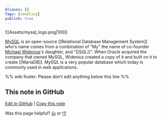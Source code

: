 ```yaml
---
Aliases: []
Tags: [seedling]
publish: true
---
```


![[Assets/mysql_logo.png|100]]

[MySQL](https://en.wikipedia.org/wiki/MySQL) is an open-source [[Relational Database Management System]] who's name comes from a combination of "My" the name of co-founder [Michael Widenius](https://en.wikipedia.org/wiki/Michael_Widenius "Michael Widenius")'s daughter, and "[[SQL]]". When Oracle acquired the company that owned MySQL, Widenius created a copy of it and built on it to create [[MariaDB]]. MySQL is a very popular database which today is commonly used in web applications.

%% wiki footer: Please don't edit anything below this line %%

## This note in GitHub

<span class="git-footer">[Edit In GitHub](https://github.dev/data-engineering-community/data-engineering-wiki/blob/main/Tools/Databases/MySQL.md "git-hub-edit-note") | [Copy this note](https://raw.githubusercontent.com/data-engineering-community/data-engineering-wiki/main/Tools/Databases/MySQL.md "git-hub-copy-note")</span>

<span class="git-footer">Was this page helpful?
[👍](https://tally.so/r/3jZ8D4?rating=Yes&url=https://dataengineering.wiki/Tools/Databases/MySQL) or [👎](https://tally.so/r/3jZ8D4?rating=No&url=https://dataengineering.wiki/Tools/Databases/MySQL)</span>
